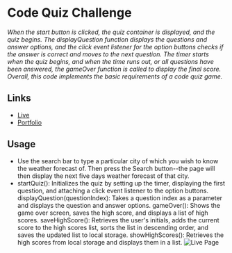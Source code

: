 # Code Quiz Challenge
_When the start button is clicked, the quiz container is displayed, and the quiz begins. The displayQuestion function displays the questions and answer options, and the click event listener for the option buttons checks if the answer is correct and moves to the next question. The timer starts when the quiz begins, and when the time runs out, or all questions have been answered, the gameOver function is called to display the final score. Overall, this code implements the basic requirements of a code quiz game._

## Links
* [Live](--)
* [Portfolio](https://mcbariekman.github.io/bariekman_portfolio/)

## Usage
* Use the search bar to type a particular city of which you wish to know the weather forecast of. Then press the Search button--the page will then display the next five days weather forecast of that city.
* startQuiz(): Initializes the quiz by setting up the timer, displaying the first question, and attaching a click event listener to the option buttons.
displayQuestion(questionIndex): Takes a question index as a parameter and displays the question and answer options.
gameOver(): Shows the game over screen, saves the high score, and displays a list of high scores.
saveHighScore(): Retrieves the user's initials, adds the current score to the high scores list, sorts the list in descending order, and saves the updated list to local storage.
showHighScores(): Retrieves the high scores from local storage and displays them in a list.
![Live Page](--)

